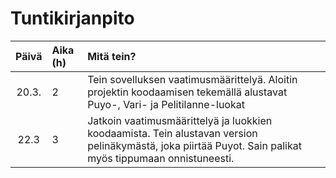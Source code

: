 # Tuntikirjanpito

| Päivä | Aika (h) | Mitä tein?  |
| :----:|:-----| :-----|
| 20.3. | 2    | Tein sovelluksen vaatimusmäärittelyä. Aloitin projektin koodaamisen tekemällä alustavat Puyo-, Vari- ja Pelitilanne-luokat |
| 22.3  | 3     | Jatkoin vaatimusmäärittelyä ja luokkien koodaamista. Tein alustavan version pelinäkymästä, joka piirtää Puyot. Sain palikat myös tippumaan onnistuneesti.| 
